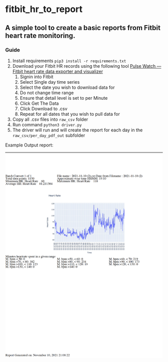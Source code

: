 #  fitbit_hr_to_report
## A simple tool to create a basic reports from Fitbit heart rate monitoring.

### Guide

1. Install requirements `pip3 install -r requirements.txt`
2. Download your Fitbit HR records using the following tool [Pulse Watch — Fitbit heart rate data exporter and visualizer](https://iccir919.github.io/pulseWatch/public/)
	1. Signin into Fitbit
	2. Select Single day time series
	3. Select the date you wish to download data for
	4. Do not change time range
	5. Ensure that detail level is set to per Minute
	6. Click Get The Data 
	7. Click Download to .csv
	8. Repeat for all dates that you wish to pull data for 
3. Copy all .csv files into `raw_csv` folder
4. Run command `python3 driver.py`
5. The driver will run and will create the report for each day in the `raw_csv/per_day_pdf_out` subfolder

Example Output report:

![](sample_report_screenshot.png)
